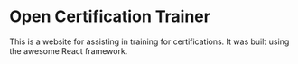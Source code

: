 # Open Certification Trainer
This is a website for assisting in training for certifications.
It was built using the awesome React framework.
